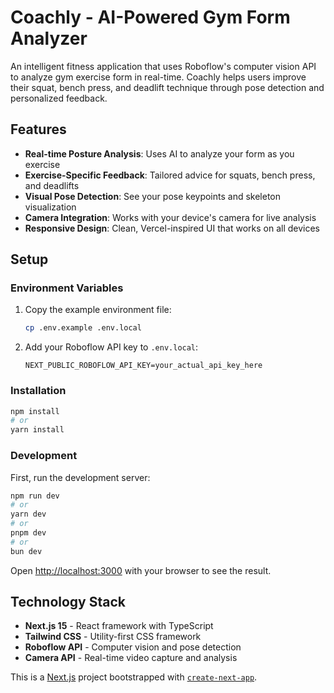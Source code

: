 # Coachly - AI-Powered Gym Form Analyzer

An intelligent fitness application that uses Roboflow's computer vision API to analyze gym exercise form in real-time. Coachly helps users improve their squat, bench press, and deadlift technique through pose detection and personalized feedback.

## Features

- **Real-time Posture Analysis**: Uses AI to analyze your form as you exercise
- **Exercise-Specific Feedback**: Tailored advice for squats, bench press, and deadlifts
- **Visual Pose Detection**: See your pose keypoints and skeleton visualization
- **Camera Integration**: Works with your device's camera for live analysis
- **Responsive Design**: Clean, Vercel-inspired UI that works on all devices

## Setup

### Environment Variables

1. Copy the example environment file:

   ```bash
   cp .env.example .env.local
   ```

2. Add your Roboflow API key to `.env.local`:
   ```
   NEXT_PUBLIC_ROBOFLOW_API_KEY=your_actual_api_key_here
   ```

### Installation

```bash
npm install
# or
yarn install
```

### Development

First, run the development server:

```bash
npm run dev
# or
yarn dev
# or
pnpm dev
# or
bun dev
```

Open [http://localhost:3000](http://localhost:3000) with your browser to see the result.

## Technology Stack

- **Next.js 15** - React framework with TypeScript
- **Tailwind CSS** - Utility-first CSS framework
- **Roboflow API** - Computer vision and pose detection
- **Camera API** - Real-time video capture and analysis

This is a [Next.js](https://nextjs.org) project bootstrapped with [`create-next-app`](https://nextjs.org/docs/app/api-reference/cli/create-next-app).